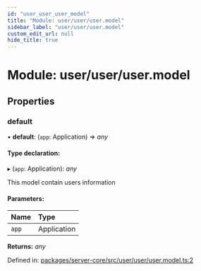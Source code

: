 ```yaml
---
id: "user_user_user_model"
title: "Module: user/user/user.model"
sidebar_label: "user/user/user.model"
custom_edit_url: null
hide_title: true
---
```


# Module: user/user/user.model

## Properties

### default

• **default**: (`app`: Application) => *any*

#### Type declaration:

▸ (`app`: Application): *any*

This model contain users information

#### Parameters:

| Name | Type |
| :------ | :------ |
| `app` | Application |

**Returns:** *any*

Defined in: [packages/server-core/src/user/user/user.model.ts:2](https://github.com/xr3ngine/xr3ngine/blob/2d83606b6/packages/server-core/src/user/user/user.model.ts#L2)
